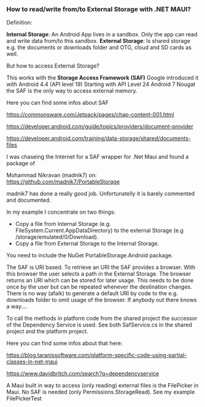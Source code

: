 ### How to read/write from/to External Storage with .NET MAUI?  

Definition:

**Internal Storage**: An Android App lives in a sandbox. Only the app can read and write data from/to this sandbox. 
**External Storage**: Is shared storage e.g. the documents or downloads folder and OTG, cloud and SD cards as well.

But how to access External Storage?

This works with the **Storage Access Framework (SAF)**
Google introduced it with Android 4.4 (API level 19)
Starting with API Level 24 Android 7 Nougat the SAF is the only way to access external memory.

Here you can find some infos about SAF

https://commonsware.com/Jetpack/pages/chap-content-001.html

https://developer.android.com/guide/topics/providers/document-provider

https://developer.android.com/training/data-storage/shared/documents-files

I was chaseing the Internet for a SAF wrapper for .Net Maui and found a package of

Mohammad Nikravan (madnik7) on: https://github.com/madnik7/PortableStorage

madnik7 has done a really good job. Unfortunatelly it is barely commented and documented.

In my example I concentrate on two things:

- Copy a file from Internal Storage (e.g. FileSystem.Current.AppDataDirectory) to the external Storage (e.g /storage/emulated/0/Download).
- Copy a file from External Storage to the Internal Storage.

You need to include the NuGet PortableStorage.Android package.

The SAF is URI based. To retrieve an URI the SAF provides a browser. With this browser the user selects a path in the External Storage.
The browser returns an URI which can be stored for later usage. This needs to be done once by the user but can be repeated whenever the destination changes. 
There is no way (afaik) to generate a default URI by code to the e.g. downloads folder to omit usage of the browser. If anybody out there knows a way....

To call the methods in platform code from the shared project the successor of the Dependency Service is used. See both SafService.cs in the shared project and the platform project.

Here you can find some infos about that here:

https://blog.taranissoftware.com/platform-specific-code-using-partial-classes-in-net-maui

https://www.davidbritch.com/search?q=dependencyservice

A Maui built in way to access (only reading) external files is the FilePicker in Maui. No SAF is needed (only Permissions.StorageRead). See my example FilePickerTest
